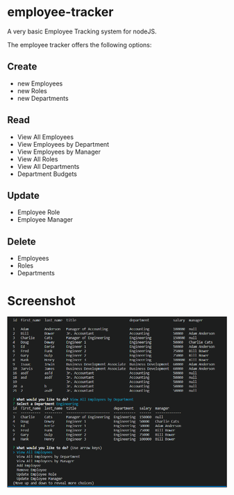 # employee-tracker
A very basic Employee Tracking system for nodeJS.

The employee tracker offers the following options:

## Create
* new Employees
* new Roles
* new Departments

## Read
* View All Employees 
* View Employees by Department
* View Employees by Manager
* View All Roles
* View All Departments
* Department Budgets

## Update
* Employee Role
* Employee Manager

## Delete
* Employees
* Roles
* Departments

# Screenshot
<img src="/images/screenshot.png" border="1px solid black" width="600px" alt="A screenshot of the employee tracker in use">